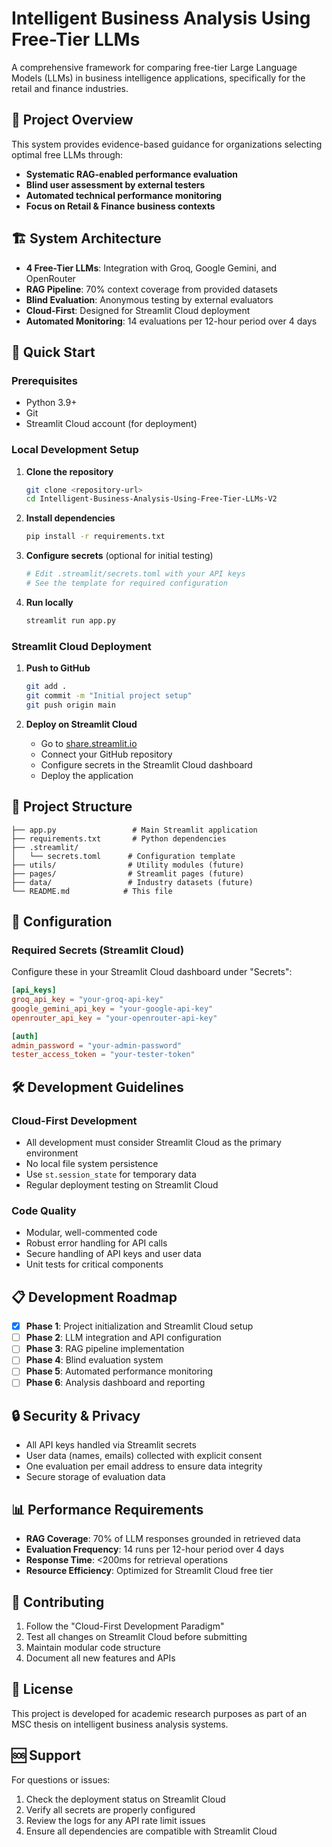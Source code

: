 # Intelligent Business Analysis Using Free-Tier LLMs

A comprehensive framework for comparing free-tier Large Language Models (LLMs) in business intelligence applications, specifically for the retail and finance industries.

## 🎯 Project Overview

This system provides evidence-based guidance for organizations selecting optimal free LLMs through:
- **Systematic RAG-enabled performance evaluation**
- **Blind user assessment by external testers**
- **Automated technical performance monitoring**
- **Focus on Retail & Finance business contexts**

## 🏗️ System Architecture

- **4 Free-Tier LLMs**: Integration with Groq, Google Gemini, and OpenRouter
- **RAG Pipeline**: 70% context coverage from provided datasets
- **Blind Evaluation**: Anonymous testing by external evaluators
- **Cloud-First**: Designed for Streamlit Cloud deployment
- **Automated Monitoring**: 14 evaluations per 12-hour period over 4 days

## 🚀 Quick Start

### Prerequisites
- Python 3.9+
- Git
- Streamlit Cloud account (for deployment)

### Local Development Setup

1. **Clone the repository**
   ```bash
   git clone <repository-url>
   cd Intelligent-Business-Analysis-Using-Free-Tier-LLMs-V2
   ```

2. **Install dependencies**
   ```bash
   pip install -r requirements.txt
   ```

3. **Configure secrets** (optional for initial testing)
   ```bash
   # Edit .streamlit/secrets.toml with your API keys
   # See the template for required configuration
   ```

4. **Run locally**
   ```bash
   streamlit run app.py
   ```

### Streamlit Cloud Deployment

1. **Push to GitHub**
   ```bash
   git add .
   git commit -m "Initial project setup"
   git push origin main
   ```

2. **Deploy on Streamlit Cloud**
   - Go to [share.streamlit.io](https://share.streamlit.io)
   - Connect your GitHub repository
   - Configure secrets in the Streamlit Cloud dashboard
   - Deploy the application

## 📁 Project Structure

```
├── app.py                 # Main Streamlit application
├── requirements.txt       # Python dependencies
├── .streamlit/
│   └── secrets.toml      # Configuration template
├── utils/                # Utility modules (future)
├── pages/                # Streamlit pages (future)
├── data/                 # Industry datasets (future)
└── README.md            # This file
```

## 🔧 Configuration

### Required Secrets (Streamlit Cloud)

Configure these in your Streamlit Cloud dashboard under "Secrets":

```toml
[api_keys]
groq_api_key = "your-groq-api-key"
google_gemini_api_key = "your-google-api-key"
openrouter_api_key = "your-openrouter-api-key"

[auth]
admin_password = "your-admin-password"
tester_access_token = "your-tester-token"
```

## 🛠️ Development Guidelines

### Cloud-First Development
- All development must consider Streamlit Cloud as the primary environment
- No local file system persistence
- Use `st.session_state` for temporary data
- Regular deployment testing on Streamlit Cloud

### Code Quality
- Modular, well-commented code
- Robust error handling for API calls
- Secure handling of API keys and user data
- Unit tests for critical components

## 📋 Development Roadmap

- [x] **Phase 1**: Project initialization and Streamlit Cloud setup
- [ ] **Phase 2**: LLM integration and API configuration
- [ ] **Phase 3**: RAG pipeline implementation
- [ ] **Phase 4**: Blind evaluation system
- [ ] **Phase 5**: Automated performance monitoring
- [ ] **Phase 6**: Analysis dashboard and reporting

## 🔒 Security & Privacy

- All API keys handled via Streamlit secrets
- User data (names, emails) collected with explicit consent
- One evaluation per email address to ensure data integrity
- Secure storage of evaluation data

## 📊 Performance Requirements

- **RAG Coverage**: 70% of LLM responses grounded in retrieved data
- **Evaluation Frequency**: 14 runs per 12-hour period over 4 days
- **Response Time**: <200ms for retrieval operations
- **Resource Efficiency**: Optimized for Streamlit Cloud free tier

## 🤝 Contributing

1. Follow the "Cloud-First Development Paradigm"
2. Test all changes on Streamlit Cloud before submitting
3. Maintain modular code structure
4. Document all new features and APIs

## 📄 License

This project is developed for academic research purposes as part of an MSC thesis on intelligent business analysis systems.

## 🆘 Support

For questions or issues:
1. Check the deployment status on Streamlit Cloud
2. Verify all secrets are properly configured
3. Review the logs for any API rate limit issues
4. Ensure all dependencies are compatible with Streamlit Cloud 